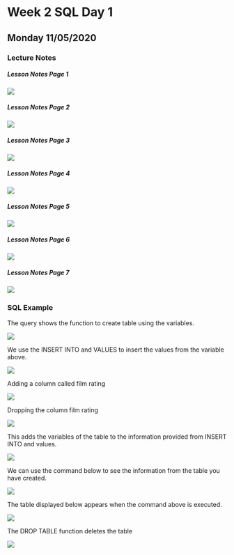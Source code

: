 # Week 2  SQL Day 1
## Monday 11/05/2020
### Lecture Notes

#####  Lesson Notes Page 1
![](assets/SQL_day1-1142f61e.jpg)

#####  Lesson Notes Page 2
![](assets/SQL_day1-077851e0.jpg)

#####  Lesson Notes Page 3
![](assets/SQL_day1-7b80dc68.jpg)

#####  Lesson Notes Page 4
![](assets/SQL_day1-a5869e19.jpg)

#####  Lesson Notes Page 5
![](assets/SQL_day1-5eb4e14a.jpg)

#####  Lesson Notes Page 6
![](assets/SQL_day1-5baa3707.jpg)

#####  Lesson Notes Page 7
![](assets/SQL_day1-e2b79b03.jpg)

### SQL Example

The query shows the function to create table using the variables.

![](assets/SQL_day1-2926463a.PNG)

We use the INSERT INTO and VALUES to insert the values from the variable above.

![](assets/SQL_day1-8c0e1a3f.PNG)

Adding a column called film rating

![](assets/SQL_day1-c816b496.PNG)

Dropping the column film rating

![](assets/SQL_day1-37e44029.PNG)

This adds the variables of the table to the information provided from INSERT INTO and values.

![](assets/SQL_day1-a37d6d18.PNG)

We can use the command below to see the information from the table you have created.

![](assets/SQL_day1-6595f973.PNG)

The table displayed below appears when the command above is executed.

![](assets/SQL_day1-9b95c718.PNG)

The DROP TABLE function deletes the table

![](assets/SQL_day1-bd7cbfec.PNG)
